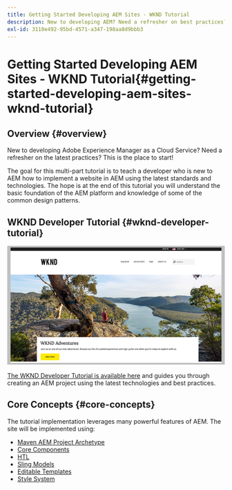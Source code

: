 ```yaml
---
title: Getting Started Developing AEM Sites - WKND Tutorial
description: New to developing AEM? Need a refresher on best practices? This is the place to start! The goal for this multi-part tutorial is to teach a developer who is new to AEM how to implement a website in AEM using the latest standards and technologies.
exl-id: 3110e492-95bd-4571-a347-198aa8d9bbb3
---
```

# Getting Started Developing AEM Sites - WKND Tutorial{#getting-started-developing-aem-sites-wknd-tutorial}

## Overview {#overview}

New to developing Adobe Experience Manager as a Cloud Service? Need a refresher on the latest practices? This is the place to start!

The goal for this multi-part tutorial is to teach a developer who is new to AEM how to implement a website in AEM using the latest standards and technologies. The hope is at the end of this tutorial you will understand the basic foundation of the AEM platform and knowledge of some of the common design patterns.

## WKND Developer Tutorial {#wknd-developer-tutorial}

![WKND](assets/wknd-tutorial-homepage.png)

[The WKND Developer Tutorial is available here](https://experienceleague.adobe.com/docs/experience-manager-learn/getting-started-wknd-tutorial-develop/overview.html) and guides you through creating an AEM project using the latest technologies and best practices.

## Core Concepts {#core-concepts}

The tutorial implementation leverages many powerful features of AEM. The site will be implemented using:

* [Maven AEM Project Archetype](https://experienceleague.adobe.com/docs/experience-manager-core-components/using/developing/archetype/overview.html)
* [Core Components](https://experienceleague.adobe.com/docs/experience-manager-core-components/using/introduction.html)
* [HTL](https://experienceleague.adobe.com/docs/experience-manager-htl/using/getting-started/getting-started.html)
* [Sling Models](https://sling.apache.org/documentation/bundles/models.html)
* [Editable Templates](https://experienceleague.adobe.com/docs/experience-manager-learn/sites/page-authoring/template-editor-feature-video-use.html)
* [Style System](https://experienceleague.adobe.com/docs/experience-manager-learn/sites/page-authoring/style-system-feature-video-use.html)
